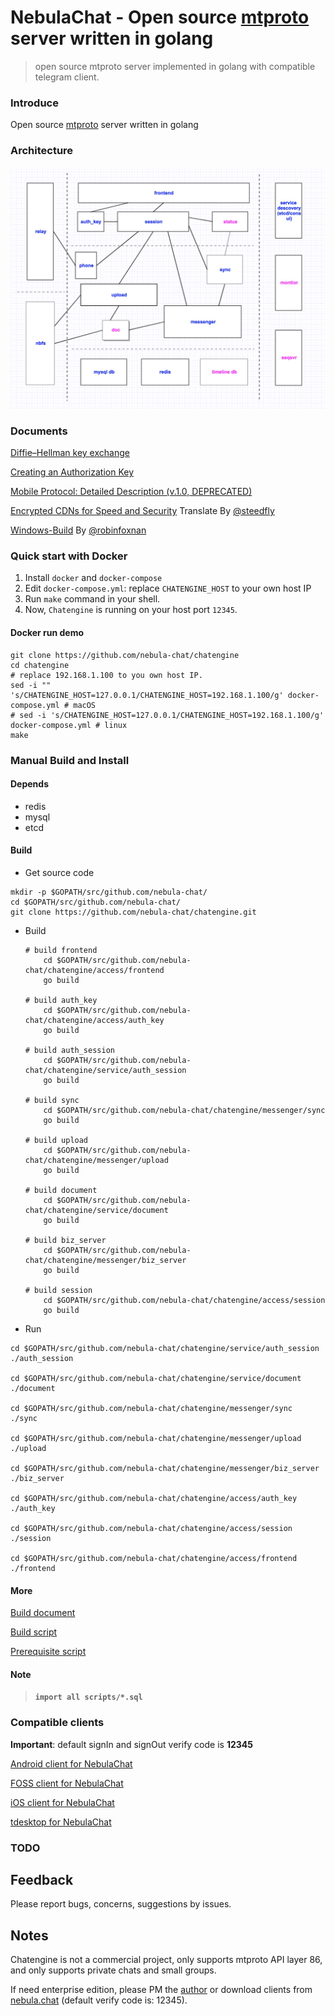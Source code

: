 # NebulaChat - Open source [mtproto](https://core.telegram.org/mtproto) server written in golang
> open source mtproto server implemented in golang with compatible telegram client.

### Introduce
Open source [mtproto](https://core.telegram.org/mtproto) server written in golang

### Architecture
![Architecture](doc/image/architecture-001.jpeg)

### Documents
[Diffie–Hellman key exchange](doc/dh-key-exchange.md)

[Creating an Authorization Key](doc/Creating_an_Authorization_Key.md)

[Mobile Protocol: Detailed Description (v.1.0, DEPRECATED)](doc/Mobile_Protocol-Detailed_Description_v.1.0_DEPRECATED.md)

[Encrypted CDNs for Speed and Security](doc/cdn.md) Translate By [@steedfly](https://github.com/steedfly)

[Windows-Build](doc/windows-build.md) By [@robinfoxnan](https://github.com/robinfoxnan)

### Quick start with Docker

1. Install `docker` and `docker-compose`
2. Edit `docker-compose.yml`: replace `CHATENGINE_HOST` to your own host IP
3. Run `make` command in your shell.
4. Now, `Chatengine` is running on your host port `12345`.

#### Docker run demo

```shell
git clone https://github.com/nebula-chat/chatengine
cd chatengine
# replace 192.168.1.100 to you own host IP.
sed -i "" 's/CHATENGINE_HOST=127.0.0.1/CHATENGINE_HOST=192.168.1.100/g' docker-compose.yml # macOS
# sed -i 's/CHATENGINE_HOST=127.0.0.1/CHATENGINE_HOST=192.168.1.100/g' docker-compose.yml # linux
make
```

### Manual Build and Install
#### Depends
- redis
- mysql
- etcd

#### Build

- Get source code

```
mkdir -p $GOPATH/src/github.com/nebula-chat/
cd $GOPATH/src/github.com/nebula-chat/
git clone https://github.com/nebula-chat/chatengine.git

```

- Build
    ```
    # build frontend
        cd $GOPATH/src/github.com/nebula-chat/chatengine/access/frontend
        go build
    
    # build auth_key
        cd $GOPATH/src/github.com/nebula-chat/chatengine/access/auth_key
        go build

    # build auth_session
        cd $GOPATH/src/github.com/nebula-chat/chatengine/service/auth_session
        go build
        
    # build sync
        cd $GOPATH/src/github.com/nebula-chat/chatengine/messenger/sync
        go build
    
    # build upload
        cd $GOPATH/src/github.com/nebula-chat/chatengine/messenger/upload
        go build
    
    # build document
        cd $GOPATH/src/github.com/nebula-chat/chatengine/service/document
        go build

    # build biz_server
        cd $GOPATH/src/github.com/nebula-chat/chatengine/messenger/biz_server
        go build
        
    # build session
        cd $GOPATH/src/github.com/nebula-chat/chatengine/access/session
        go build
    ```

- Run

```
cd $GOPATH/src/github.com/nebula-chat/chatengine/service/auth_session
./auth_session

cd $GOPATH/src/github.com/nebula-chat/chatengine/service/document
./document

cd $GOPATH/src/github.com/nebula-chat/chatengine/messenger/sync
./sync

cd $GOPATH/src/github.com/nebula-chat/chatengine/messenger/upload
./upload

cd $GOPATH/src/github.com/nebula-chat/chatengine/messenger/biz_server
./biz_server

cd $GOPATH/src/github.com/nebula-chat/chatengine/access/auth_key
./auth_key

cd $GOPATH/src/github.com/nebula-chat/chatengine/access/session
./session

cd $GOPATH/src/github.com/nebula-chat/chatengine/access/frontend
./frontend
```

#### More
[Build document](doc/build.md)

[Build script](scripts/build.sh)

[Prerequisite script](scripts/prerequisite.sh)


#### **Note**
> **`import all scripts/*.sql`**

### Compatible clients
**Important**: default signIn and signOut verify code is **12345**

[Android client for NebulaChat](https://github.com/nebula-chat/clients/tree/master/Telegram-Android)

[FOSS client for NebulaChat](https://github.com/nebula-chat/clients/tree/master/Telegram-FOSS)

[iOS client for NebulaChat](https://github.com/nebula-chat/clients/tree/master/Telegram-iOS)

[tdesktop for NebulaChat](https://github.com/nebula-chat/clients/tree/master/tdesktop)


### TODO

## Feedback
Please report bugs, concerns, suggestions by issues.

## Notes
Chatengine is not a commercial project, only supports mtproto API layer 86, and only supports private chats and small groups. 

If need enterprise edition, please PM the [author](https://t.me/benqi) or download clients from [nebula.chat](https://nebula.chat) (default verify code is: 12345).

